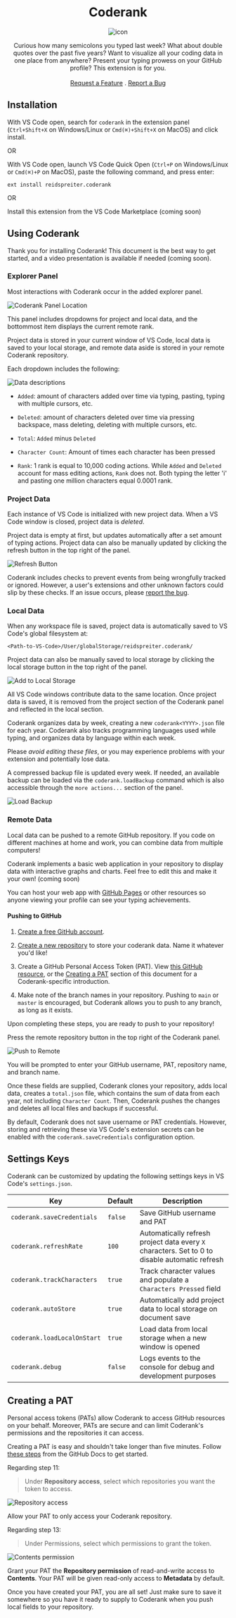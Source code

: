 <div align="center">

# Coderank

![icon](./icon.png)

</div>

<p align="center">
 Curious how many semicolons you typed last week? What about double quotes over the past five years? Want to visualize all your coding data in one place from anywhere? Present your typing prowess on your GitHub profile? This extension is for you.
    <br>
    <br>
    <a href="https://github.com/reidspreiter/coderank/issues/new?assignees=&labels=enhancement&projects=&template=feature_request.md&title=">Request a Feature</a>
    .
    <a href="https://github.com/reidspreiter/coderank/issues/new?assignees=&labels=bug&projects=&template=bug_report.md&title=">Report a Bug</a>
</p>

## Installation

With VS Code open, search for `coderank` in the extension panel (`Ctrl+Shift+X` on Windows/Linux or `Cmd(⌘)+Shift+X` on MacOS) and click install.

OR

With VS Code open, launch VS Code Quick Open (`Ctrl+P` on Windows/Linux or `Cmd(⌘)+P` on MacOS), paste the following command, and press enter:

```
ext install reidspreiter.coderank
```

OR

Install this extension from the VS Code Marketplace (coming soon)

## Using Coderank

Thank you for installing Coderank! This document is the best way to get started, and a video presentation is available if needed (coming soon).

### Explorer Panel

Most interactions with Coderank occur in the added explorer panel.

![Coderank Panel Location](./static/location.png)

This panel includes dropdowns for project and local data, and the bottommost item displays the current remote rank.

Project data is stored in your current window of VS Code, local data is saved to your local storage, and remote data aside is stored in your remote Coderank repository.

Each dropdown includes the following:

![Data descriptions](./static/panelDescriptions.png)

- `Added`: amount of characters added over time via typing, pasting, typing with multiple cursors, etc.

- `Deleted`: amount of characters deleted over time via pressing backspace, mass deleting, deleting with multiple cursors, etc.

- `Total`: `Added` minus `Deleted`

- `Character Count`: Amount of times each character has been pressed

- `Rank`: 1 rank is equal to 10,000 coding actions. While `Added` and `Deleted` account for mass editing actions, `Rank` does not. Both typing the letter 'i' and pasting one million characters equal 0.0001 rank.

### Project Data

Each instance of VS Code is initialized with new project data. When a VS Code window is closed, project data is _deleted_.

Project data is empty at first, but updates automatically after a set amount of typing actions. Project data can also be manually updated by clicking the refresh button in the top right of the panel.

![Refresh Button](./static/refresh.png)

Coderank includes checks to prevent events from being wrongfully tracked or ignored. However, a user's extensions and other unknown factors could slip by these checks. If an issue occurs, please [report the bug](https://github.com/reidspreiter/coderank/issues/new?assignees=&labels=bug&projects=&template=bug_report.md&title=).


### Local Data

When any workspace file is saved, project data is automatically saved to VS Code's global filesystem at: 

```
<Path-to-VS-Code>/User/globalStorage/reidspreiter.coderank/
```

Project data can also be manually saved to local storage by clicking the local storage button in the top right of the panel.

![Add to Local Storage](./static/projectToLocal.png)

All VS Code windows contribute data to the same location. Once project data is saved, it is removed from the project section of the Coderank panel and reflected in the local section.

Coderank organizes data by week, creating a new `coderank<YYYY>.json` file for each year. Coderank also tracks programming languages used while typing, and organizes data by language within each week.

Please _avoid editing these files_, or you may experience problems with your extension and potentially lose data.

A compressed backup file is updated every week. If needed, an available backup can be loaded via the `coderank.loadBackup` command which is also accessible through the `more actions...` section of the panel.

![Load Backup](./static/loadBackup.png)

### Remote Data

Local data can be pushed to a remote GitHub repository. If you code on different machines at home and work, you can combine data from multiple computers!

Coderank implements a basic web application in your repository to display data with interactive graphs and charts. Feel free to edit this and make it your own! (coming soon)

You can host your web app with [GitHub Pages](https://pages.github.com/) or other resources so anyone viewing your profile can see your typing achievements.

#### Pushing to GitHub

1. [Create a free GitHub account](https://github.com/).

2. [Create a new repository](https://docs.github.com/en/repositories/creating-and-managing-repositories/quickstart-for-repositories) to store your coderank data. Name it whatever you'd like!

3. Create a GitHub Personal Access Token (PAT). View [this GitHub resource](https://docs.github.com/en/authentication/keeping-your-account-and-data-secure/managing-your-personal-access-tokens#creating-a-fine-grained-personal-access-token), or the [Creating a PAT](#creating-a-pat) section of this document for a Coderank-specific introduction.

4. Make note of the branch names in your repository. Pushing to `main` or `master` is encouraged, but Coderank allows you to push to any branch, as long as it exists.

Upon completing these steps, you are ready to push to your repository!

Press the remote repository button in the top right of the Coderank panel.

![Push to Remote](./static/localToRemote.png)

You will be prompted to enter your GitHub username, PAT, repository name, and branch name.

Once these fields are supplied, Coderank clones your repository, adds local data, creates a `total.json` file, which contains the sum of data from each year, not including `Character Count`. Then, Coderank pushes the changes and deletes all local files and backups if successful.

By default, Coderank does not save username or PAT credentials. However, storing and retrieving these via VS Code's extension secrets can be enabled with the `coderank.saveCredentials` configuration option.

## Settings Keys

Coderank can be customized by updating the following settings keys in VS Code's `settings.json`.

| Key | Default | Description |
|-----|---------|-------------|
| `coderank.saveCredentials` | `false` | Save GitHub username and PAT
| `coderank.refreshRate` | `100` | Automatically refresh project data every `X` characters. Set to 0 to disable automatic refresh |
| `coderank.trackCharacters` | `true` | Track character values and populate a `Characters Pressed` field |
| `coderank.autoStore` | `true` | Automatically add project data to local storage on document save |
| `coderank.loadLocalOnStart` | `true` | Load data from local storage when a new window is opened |
| `coderank.debug` | `false` | Logs events to the console for debug and development purposes |

## Creating a PAT

Personal access tokens (PATs) allow Coderank to access GitHub resources on your behalf. Moreover, PATs are secure and can limit Coderank's permissions and the repositories it can access.

Creating a PAT is easy and shouldn't take longer than five minutes. Follow [these steps](https://docs.github.com/en/authentication/keeping-your-account-and-data-secure/managing-your-personal-access-tokens#creating-a-fine-grained-personal-access-token) from the GitHub Docs to get started.

Regarding step 11:
>Under **Repository access**, select which repositories you want the token to access.

![Repository access](./static/PATRepository.png)

Allow your PAT to only access your Coderank repository.

Regarding step 13:
>Under Permissions, select which permissions to grant the token.

![Contents permission](./static/PATPermissions.png)

Grant your PAT the **Repository permission** of read-and-write access to **Contents**. Your PAT will be given read-only access to **Metadata** by default.

Once you have created your PAT, you are all set! Just make sure to save it somewhere so you have it ready to supply to Coderank when you push local fields to your repository.

